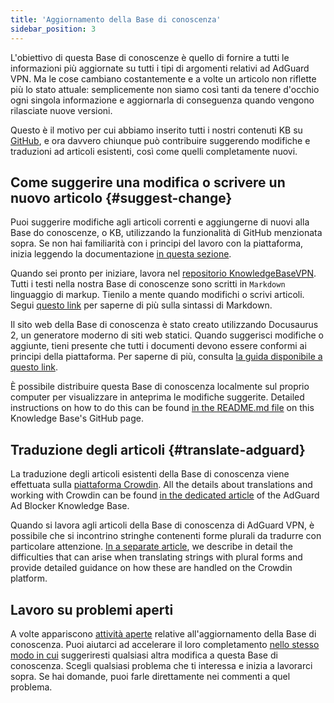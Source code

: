 ```yaml
---
title: 'Aggiornamento della Base di conoscenza'
sidebar_position: 3
---
```


L'obiettivo di questa Base di conoscenze è quello di fornire a tutti le informazioni più aggiornate su tutti i tipi di argomenti relativi ad AdGuard VPN. Ma le cose cambiano costantemente e a volte un articolo non riflette più lo stato attuale: semplicemente non siamo così tanti da tenere d'occhio ogni singola informazione e aggiornarla di conseguenza quando vengono rilasciate nuove versioni.

Questo è il motivo per cui abbiamo inserito tutti i nostri contenuti KB su [GitHub](https://github.com/AdguardTeam/KnowledgeBaseVPN), e ora davvero chiunque può contribuire suggerendo modifiche e traduzioni ad articoli esistenti, così come quelli completamente nuovi.

## Come suggerire una modifica o scrivere un nuovo articolo {#suggest-change}

Puoi suggerire modifiche agli articoli correnti e aggiungerne di nuovi alla Base do conoscenze, o KB, utilizzando la funzionalità di GitHub menzionata sopra. Se non hai familiarità con i principi del lavoro con la piattaforma, inizia leggendo la documentazione [in questa sezione](https://docs.github.com/en).

Quando sei pronto per iniziare, lavora nel [repositorio KnowledgeBaseVPN](https://github.com/AdguardTeam/KnowledgeBaseVPN). Tutti i testi nella nostra Base di conoscenze sono scritti in `Markdown` linguaggio di markup. Tienilo a mente quando modifichi o scrivi articoli. Segui [questo link](https://docs.github.com/en/get-started/writing-on-github/getting-started-with-writing-and-formatting-on-github/basic-writing-and-formatting-syntax) per saperne di più sulla sintassi di Markdown.

Il sito web della Base di conoscenza è stato creato utilizzando Docusaurus 2, un generatore moderno di siti web statici. Quando suggerisci modifiche o aggiunte, tieni presente che tutti i documenti devono essere conformi ai principi della piattaforma. Per saperne di più, consulta [la guida disponibile a questo link](https://docusaurus.io/docs/category/guides).

È possibile distribuire questa Base di conoscenza localmente sul proprio computer per visualizzare in anteprima le modifiche suggerite. Detailed instructions on how to do this can be found [in the README.md file](https://github.com/AdguardTeam/KnowledgeBaseVPN/blob/main/README) on this Knowledge Base's GitHub page.

## Traduzione degli articoli {#translate-adguard}

La traduzione degli articoli esistenti della Base di conoscenza viene effettuata sulla [piattaforma Crowdin](https://crowdin.com/project/adguard-vpn-knowledge-base). All the details about translations and working with Crowdin can be found [in the dedicated article](https://adguard.com/kb/miscellaneous/contribute/translate/program/) of the AdGuard Ad Blocker Knowledge Base.

Quando si lavora agli articoli della Base di conoscenza di AdGuard VPN, è possibile che si incontrino stringhe contenenti forme plurali da tradurre con particolare attenzione. [In a separate article](https://adguard.com/kb/miscellaneous/contribute/translate/plural-forms/), we describe in detail the difficulties that can arise when translating strings with plural forms and provide detailed guidance on how these are handled on the Crowdin platform.

## Lavoro su problemi aperti

A volte appariscono [attività aperte](https://github.com/AdguardTeam/KnowledgeBaseVPN/issues/) relative all'aggiornamento della Base di conoscenza. Puoi aiutarci ad accelerare il loro completamento [nello stesso modo in cui](#suggest-change) suggeriresti qualsiasi altra modifica a questa Base di conoscenza. Scegli qualsiasi problema che ti interessa e inizia a lavorarci sopra. Se hai domande, puoi farle direttamente nei commenti a quel problema.
